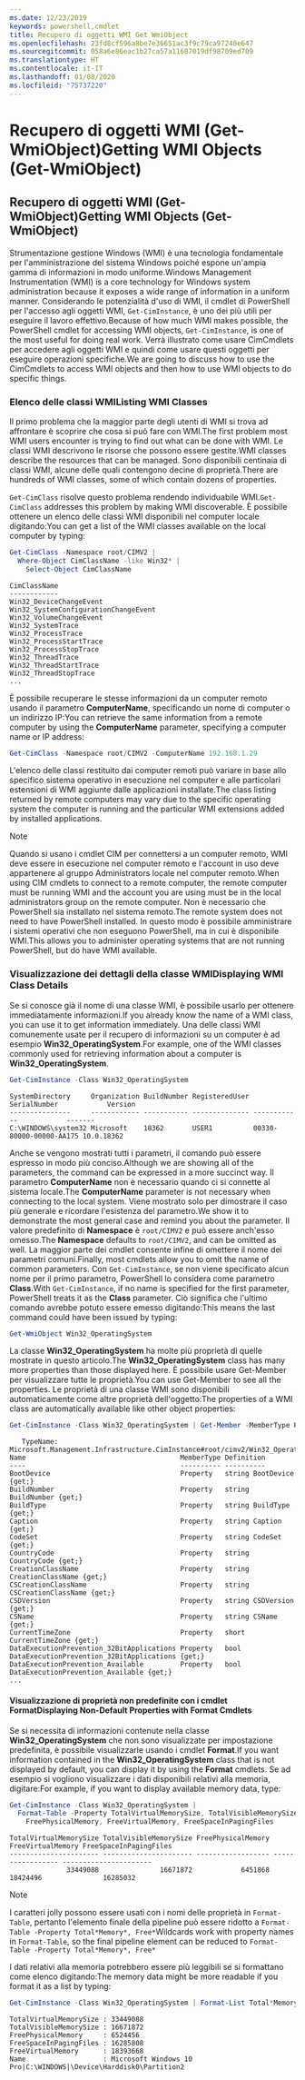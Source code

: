 ```yaml
---
ms.date: 12/23/2019
keywords: powershell,cmdlet
title: Recupero di oggetti WMI Get WmiObject
ms.openlocfilehash: 23fd8cf596a8be7e36651ac3f9c79ca97240e647
ms.sourcegitcommit: 058a6e86eac1b27ca57a11687019df98709ed709
ms.translationtype: HT
ms.contentlocale: it-IT
ms.lasthandoff: 01/08/2020
ms.locfileid: "75737220"
---
```

# <a name="getting-wmi-objects-get-wmiobject"></a><span data-ttu-id="e2e5f-103">Recupero di oggetti WMI (Get-WmiObject)</span><span class="sxs-lookup"><span data-stu-id="e2e5f-103">Getting WMI Objects (Get-WmiObject)</span></span>

## <a name="getting-wmi-objects-get-wmiobject"></a><span data-ttu-id="e2e5f-104">Recupero di oggetti WMI (Get-WmiObject)</span><span class="sxs-lookup"><span data-stu-id="e2e5f-104">Getting WMI Objects (Get-WmiObject)</span></span>

<span data-ttu-id="e2e5f-105">Strumentazione gestione Windows (WMI) è una tecnologia fondamentale per l'amministrazione del sistema Windows poiché espone un'ampia gamma di informazioni in modo uniforme.</span><span class="sxs-lookup"><span data-stu-id="e2e5f-105">Windows Management Instrumentation (WMI) is a core technology for Windows system administration because it exposes a wide range of information in a uniform manner.</span></span> <span data-ttu-id="e2e5f-106">Considerando le potenzialità d'uso di WMI, il cmdlet di PowerShell per l'accesso agli oggetti WMI, `Get-CimInstance`, è uno dei più utili per eseguire il lavoro effettivo.</span><span class="sxs-lookup"><span data-stu-id="e2e5f-106">Because of how much WMI makes possible, the PowerShell cmdlet for accessing WMI objects, `Get-CimInstance`, is one of the most useful for doing real work.</span></span> <span data-ttu-id="e2e5f-107">Verrà illustrato come usare CimCmdlets per accedere agli oggetti WMI e quindi come usare questi oggetti per eseguire operazioni specifiche.</span><span class="sxs-lookup"><span data-stu-id="e2e5f-107">We are going to discuss how to use the CimCmdlets to access WMI objects and then how to use WMI objects to do specific things.</span></span>

### <a name="listing-wmi-classes"></a><span data-ttu-id="e2e5f-108">Elenco delle classi WMI</span><span class="sxs-lookup"><span data-stu-id="e2e5f-108">Listing WMI Classes</span></span>

<span data-ttu-id="e2e5f-109">Il primo problema che la maggior parte degli utenti di WMI si trova ad affrontare è scoprire che cosa si può fare con WMI.</span><span class="sxs-lookup"><span data-stu-id="e2e5f-109">The first problem most WMI users encounter is trying to find out what can be done with WMI.</span></span> <span data-ttu-id="e2e5f-110">Le classi WMI descrivono le risorse che possono essere gestite.</span><span class="sxs-lookup"><span data-stu-id="e2e5f-110">WMI classes describe the resources that can be managed.</span></span> <span data-ttu-id="e2e5f-111">Sono disponibili centinaia di classi WMI, alcune delle quali contengono decine di proprietà.</span><span class="sxs-lookup"><span data-stu-id="e2e5f-111">There are hundreds of WMI classes, some of which contain dozens of properties.</span></span>

<span data-ttu-id="e2e5f-112">`Get-CimClass` risolve questo problema rendendo individuabile WMI.</span><span class="sxs-lookup"><span data-stu-id="e2e5f-112">`Get-CimClass` addresses this problem by making WMI discoverable.</span></span> <span data-ttu-id="e2e5f-113">È possibile ottenere un elenco delle classi WMI disponibili nel computer locale digitando:</span><span class="sxs-lookup"><span data-stu-id="e2e5f-113">You can get a list of the WMI classes available on the local computer by typing:</span></span>

```powershell
Get-CimClass -Namespace root/CIMV2 |
  Where-Object CimClassName -like Win32* |
    Select-Object CimClassName
```

```Output
CimClassName
------------
Win32_DeviceChangeEvent
Win32_SystemConfigurationChangeEvent
Win32_VolumeChangeEvent
Win32_SystemTrace
Win32_ProcessTrace
Win32_ProcessStartTrace
Win32_ProcessStopTrace
Win32_ThreadTrace
Win32_ThreadStartTrace
Win32_ThreadStopTrace
...
```

<span data-ttu-id="e2e5f-114">È possibile recuperare le stesse informazioni da un computer remoto usando il parametro **ComputerName**, specificando un nome di computer o un indirizzo IP:</span><span class="sxs-lookup"><span data-stu-id="e2e5f-114">You can retrieve the same information from a remote computer by using the **ComputerName** parameter, specifying a computer name or IP address:</span></span>

```powershell
Get-CimClass -Namespace root/CIMV2 -ComputerName 192.168.1.29
```

<span data-ttu-id="e2e5f-115">L'elenco delle classi restituito dai computer remoti può variare in base allo specifico sistema operativo in esecuzione nel computer e alle particolari estensioni di WMI aggiunte dalle applicazioni installate.</span><span class="sxs-lookup"><span data-stu-id="e2e5f-115">The class listing returned by remote computers may vary due to the specific operating system the computer is running and the particular WMI extensions added by installed applications.</span></span>

> [!NOTE]
> <span data-ttu-id="e2e5f-116">Quando si usano i cmdlet CIM per connettersi a un computer remoto, WMI deve essere in esecuzione nel computer remoto e l'account in uso deve appartenere al gruppo Administrators locale nel computer remoto.</span><span class="sxs-lookup"><span data-stu-id="e2e5f-116">When using CIM cmdlets to connect to a remote computer, the remote computer must be running WMI and the account you are using must be in the local administrators group on the remote computer.</span></span>
> <span data-ttu-id="e2e5f-117">Non è necessario che PowerShell sia installato nel sistema remoto.</span><span class="sxs-lookup"><span data-stu-id="e2e5f-117">The remote system does not need to have PowerShell installed.</span></span> <span data-ttu-id="e2e5f-118">In questo modo è possibile amministrare i sistemi operativi che non eseguono PowerShell, ma in cui è disponibile WMI.</span><span class="sxs-lookup"><span data-stu-id="e2e5f-118">This allows you to administer operating systems that are not running PowerShell, but do have WMI available.</span></span>

### <a name="displaying-wmi-class-details"></a><span data-ttu-id="e2e5f-119">Visualizzazione dei dettagli della classe WMI</span><span class="sxs-lookup"><span data-stu-id="e2e5f-119">Displaying WMI Class Details</span></span>

<span data-ttu-id="e2e5f-120">Se si conosce già il nome di una classe WMI, è possibile usarlo per ottenere immediatamente informazioni.</span><span class="sxs-lookup"><span data-stu-id="e2e5f-120">If you already know the name of a WMI class, you can use it to get information immediately.</span></span> <span data-ttu-id="e2e5f-121">Una delle classi WMI comunemente usate per il recupero di informazioni su un computer è ad esempio **Win32_OperatingSystem**.</span><span class="sxs-lookup"><span data-stu-id="e2e5f-121">For example, one of the WMI classes commonly used for retrieving information about a computer is **Win32_OperatingSystem**.</span></span>

```powershell
Get-CimInstance -Class Win32_OperatingSystem
```

```Output
SystemDirectory     Organization BuildNumber RegisteredUser SerialNumber            Version
---------------     ------------ ----------- -------------- ------------            -------
C:\WINDOWS\system32 Microsoft    18362       USER1          00330-80000-00000-AA175 10.0.18362
```

<span data-ttu-id="e2e5f-122">Anche se vengono mostrati tutti i parametri, il comando può essere espresso in modo più conciso.</span><span class="sxs-lookup"><span data-stu-id="e2e5f-122">Although we are showing all of the parameters, the command can be expressed in a more succinct way.</span></span>
<span data-ttu-id="e2e5f-123">Il parametro **ComputerName** non è necessario quando ci si connette al sistema locale.</span><span class="sxs-lookup"><span data-stu-id="e2e5f-123">The **ComputerName** parameter is not necessary when connecting to the local system.</span></span> <span data-ttu-id="e2e5f-124">Viene mostrato solo per dimostrare il caso più generale e ricordare l'esistenza del parametro.</span><span class="sxs-lookup"><span data-stu-id="e2e5f-124">We show it to demonstrate the most general case and remind you about the parameter.</span></span> <span data-ttu-id="e2e5f-125">Il valore predefinito di **Namespace** è `root/CIMV2` e può essere anch'esso omesso.</span><span class="sxs-lookup"><span data-stu-id="e2e5f-125">The **Namespace** defaults to `root/CIMV2`, and can be omitted as well.</span></span> <span data-ttu-id="e2e5f-126">La maggior parte dei cmdlet consente infine di omettere il nome dei parametri comuni.</span><span class="sxs-lookup"><span data-stu-id="e2e5f-126">Finally, most cmdlets allow you to omit the name of common parameters.</span></span> <span data-ttu-id="e2e5f-127">Con `Get-CimInstance`, se non viene specificato alcun nome per il primo parametro, PowerShell lo considera come parametro **Class**.</span><span class="sxs-lookup"><span data-stu-id="e2e5f-127">With `Get-CimInstance`, if no name is specified for the first parameter, PowerShell treats it as the **Class** parameter.</span></span> <span data-ttu-id="e2e5f-128">Ciò significa che l'ultimo comando avrebbe potuto essere emesso digitando:</span><span class="sxs-lookup"><span data-stu-id="e2e5f-128">This means the last command could have been issued by typing:</span></span>

```powershell
Get-WmiObject Win32_OperatingSystem
```

<span data-ttu-id="e2e5f-129">La classe **Win32_OperatingSystem** ha molte più proprietà di quelle mostrate in questo articolo.</span><span class="sxs-lookup"><span data-stu-id="e2e5f-129">The **Win32_OperatingSystem** class has many more properties than those displayed here.</span></span> <span data-ttu-id="e2e5f-130">È possibile usare Get-Member per visualizzare tutte le proprietà.</span><span class="sxs-lookup"><span data-stu-id="e2e5f-130">You can use Get-Member to see all the properties.</span></span> <span data-ttu-id="e2e5f-131">Le proprietà di una classe WMI sono disponibili automaticamente come altre proprietà dell'oggetto:</span><span class="sxs-lookup"><span data-stu-id="e2e5f-131">The properties of a WMI class are automatically available like other object properties:</span></span>

```powershell
Get-CimInstance -Class Win32_OperatingSystem | Get-Member -MemberType Property
```

```Output
   TypeName: Microsoft.Management.Infrastructure.CimInstance#root/cimv2/Win32_OperatingSystem
Name                                      MemberType Definition
----                                      ---------- ----------
BootDevice                                Property   string BootDevice {get;}
BuildNumber                               Property   string BuildNumber {get;}
BuildType                                 Property   string BuildType {get;}
Caption                                   Property   string Caption {get;}
CodeSet                                   Property   string CodeSet {get;}
CountryCode                               Property   string CountryCode {get;}
CreationClassName                         Property   string CreationClassName {get;}
CSCreationClassName                       Property   string CSCreationClassName {get;}
CSDVersion                                Property   string CSDVersion {get;}
CSName                                    Property   string CSName {get;}
CurrentTimeZone                           Property   short CurrentTimeZone {get;}
DataExecutionPrevention_32BitApplications Property   bool DataExecutionPrevention_32BitApplications {get;}
DataExecutionPrevention_Available         Property   bool DataExecutionPrevention_Available {get;}
...
```

#### <a name="displaying-non-default-properties-with-format-cmdlets"></a><span data-ttu-id="e2e5f-132">Visualizzazione di proprietà non predefinite con i cmdlet Format</span><span class="sxs-lookup"><span data-stu-id="e2e5f-132">Displaying Non-Default Properties with Format Cmdlets</span></span>

<span data-ttu-id="e2e5f-133">Se si necessita di informazioni contenute nella classe **Win32_OperatingSystem** che non sono visualizzate per impostazione predefinita, è possibile visualizzarle usando i cmdlet **Format**.</span><span class="sxs-lookup"><span data-stu-id="e2e5f-133">If you want information contained in the **Win32_OperatingSystem** class that is not displayed by default, you can display it by using the **Format** cmdlets.</span></span> <span data-ttu-id="e2e5f-134">Se ad esempio si vogliono visualizzare i dati disponibili relativi alla memoria, digitare:</span><span class="sxs-lookup"><span data-stu-id="e2e5f-134">For example, if you want to display available memory data, type:</span></span>

```powershell
Get-CimInstance -Class Win32_OperatingSystem |
  Format-Table -Property TotalVirtualMemorySize, TotalVisibleMemorySize,
    FreePhysicalMemory, FreeVirtualMemory, FreeSpaceInPagingFiles
```

```Output
TotalVirtualMemorySize TotalVisibleMemorySize FreePhysicalMemory FreeVirtualMemory FreeSpaceInPagingFiles
---------------------- ---------------------- ------------------ ----------------- ----------------------
              33449088               16671872            6451868          18424496               16285032
```

> [!NOTE]
> <span data-ttu-id="e2e5f-135">I caratteri jolly possono essere usati con i nomi delle proprietà in `Format-Table`, pertanto l'elemento finale della pipeline può essere ridotto a `Format-Table -Property Total*Memory*, Free*`</span><span class="sxs-lookup"><span data-stu-id="e2e5f-135">Wildcards work with property names in `Format-Table`, so the final pipeline element can be reduced to `Format-Table -Property Total*Memory*, Free*`</span></span>

<span data-ttu-id="e2e5f-136">I dati relativi alla memoria potrebbero essere più leggibili se si formattano come elenco digitando:</span><span class="sxs-lookup"><span data-stu-id="e2e5f-136">The memory data might be more readable if you format it as a list by typing:</span></span>

```powershell
Get-CimInstance -Class Win32_OperatingSystem | Format-List Total*Memory*, Free*
```

```Output
TotalVirtualMemorySize : 33449088
TotalVisibleMemorySize : 16671872
FreePhysicalMemory     : 6524456
FreeSpaceInPagingFiles : 16285808
FreeVirtualMemory      : 18393668
Name                   : Microsoft Windows 10 Pro|C:\WINDOWS|\Device\Harddisk0\Partition2
```
